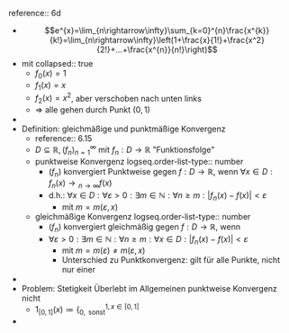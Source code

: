 reference:: 6d

- $$e^{x}=\lim_{n\rightarrow\infty}\sum_{k=0}^{n}\frac{x^{k}}{k!}=\lim_{n\rightarrow\infty}\left(1+\frac{x}{1!}+\frac{x^2}{2!}+...+\frac{x^{n}}{n!}\right)$$
- mit
  collapsed:: true
	- $f_0\left(x\right)=1$
	- $f_1\left(x\right)=x$
	- $f_2\left(x\right)=x^2$, aber verschoben nach unten links
	- => alle gehen durch Punkt $\left(0,1\right)$
-
- Definition: gleichmäßige und punktmäßige Konvergenz
	- reference:: 6.15
	- $D\subseteq\mathbb{R},\left(f_{n}\right)_{n=1}^{\infty}$ mit $f_{n}:D\rightarrow\mathbb{R}$ "Funktionsfolge"
	- punktweise Konvergenz
	  logseq.order-list-type:: number
		- $\left(f_{n}\right)$ konvergiert Punktweise gegen $f:D\rightarrow\mathbb{R}$, wenn $\forall x\in D:f_{n}\left(x\right)\longrightarrow{}_{n\rightarrow\infty}f\left(x\right)$
		- d.h.: $\forall x\in D:\forall\varepsilon>0:\exists m\in\mathbb{N}:\forall n\geq m:\left|f_{n}\left(x\right)-f\left(x\right)\right|<\varepsilon$
			- mit $m=m\left(\varepsilon,x\right)$
	- gleichmäßige Konvergenz
	  logseq.order-list-type:: number
		- $\left(f_{n}\right)$ konvergiert gleichmäßig gegen $f:D\rightarrow\mathbb{R}$, wenn
		- $\forall\varepsilon>0:\exists m\in\mathbb{N}:\forall n\geq m:\forall x\in D:\left|f_{n}\left(x\right)-f\left(x\right)\right|<\varepsilon$
			- mit $m=m\left(\varepsilon\right)\neq m\left(\varepsilon,x\right)$
			- Unterschied zu Punktkonvergenz: gilt für alle Punkte, nicht nur einer
-
- Problem: Stetigkeit Überlebt im Allgemeinen punktweise Konvergenz nicht
	- $1_{\left\lbrack0,1\right\rbrack}\left(x\right)\coloneqq\left\lbrace_{0,\text{ sonst}}^{1,x\in\left\lbrack0,1\right\rbrack}\right.$
-